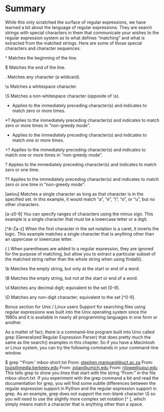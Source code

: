 # Summary

While this only scratched the surface of regular expressions, we have learned a bit about the language of regular expressions. They are search strings with special characters in them that communicate your wishes to the regular expression system as to what defines “matching” and what is extracted from the matched strings. Here are some of those special characters and character sequences:

^ Matches the beginning of the line.

$ Matches the end of the line.

. Matches any character (a wildcard).

\s Matches a whitespace character.

\S Matches a non-whitespace character (opposite of \s).

* Applies to the immediately preceding character(s) and indicates to match zero or more times.

*? Applies to the immediately preceding character(s) and indicates to match zero or more times in “non-greedy mode”.

+ Applies to the immediately preceding character(s) and indicates to match one or more times.

+? Applies to the immediately preceding character(s) and indicates to match one or more times in “non-greedy mode”.

? Applies to the immediately preceding character(s) and indicates to match zero or one time.

?? Applies to the immediately preceding character(s) and indicates to match zero or one time in “non-greedy mode”.

[aeiou] Matches a single character as long as that character is in the specified set. In this example, it would match “a”, “e”, “i”, “o”, or “u”, but no other characters.

[a-z0-9] You can specify ranges of characters using the minus sign. This example is a single character that must be a lowercase letter or a digit.

[^A-Za-z] When the first character in the set notation is a caret, it inverts the logic. This example matches a single character that is anything other than an uppercase or lowercase letter.

( ) When parentheses are added to a regular expression, they are ignored for the purpose of matching, but allow you to extract a particular subset of the matched string rather than the whole string when using findall().

\b Matches the empty string, but only at the start or end of a word.

\B Matches the empty string, but not at the start or end of a word.

\d Matches any decimal digit; equivalent to the set [0-9].

\D Matches any non-digit character; equivalent to the set [^0-9].

Bonus section for Unix / Linux users
Support for searching files using regular expressions was built into the Unix operating system since the 1960s and it is available in nearly all programming languages in one form or another.

As a matter of fact, there is a command-line program built into Unix called grep (Generalized Regular Expression Parser) that does pretty much the same as the search() examples in this chapter. So if you have a Macintosh or Linux system, you can try the following commands in your command-line window.

$ grep '^From:' mbox-short.txt
From: stephen.marquard@uct.ac.za
From: louis@media.berkeley.edu
From: zqian@umich.edu
From: rjlowe@iupui.edu
This tells grep to show you lines that start with the string “From:” in the file mbox-short.txt. If you experiment with the grep command a bit and read the documentation for grep, you will find some subtle differences between the regular expression support in Python and the regular expression support in grep. As an example, grep does not support the non-blank character \S so you will need to use the slightly more complex set notation [^ ], which simply means match a character that is anything other than a space.